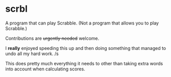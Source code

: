 # scrbl
A program that can play Scrabble. (Not a program that allows you to play Scrabble.) 

Contributions are ~~urgently needed~~ welcome.

I **really** enjoyed speeding this up and then doing something that managed to undo all my hard work. /s

This does pretty much everything it needs to other than taking extra words into account when calculating scores.

